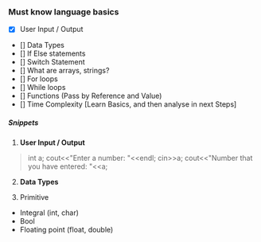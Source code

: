 ### Must know language basics

- [x] User Input / Output	
- [] Data Types
- [] If Else statements
- [] Switch Statement
- [] What are arrays, strings?
- [] For loops
- [] While loops
- [] Functions (Pass by Reference and Value)
- [] Time Complexity [Learn Basics, and then analyse in next Steps]

##### Snippets

1. **User Input / Output**

>    int a;
>    cout<<"Enter a number: "<<endl;
>    cin>>a;
>    cout<<"Number that you have entered: "<<a;

2. **Data Types**
  
  1. Primitive
  - Integral (int, char)
  - Bool
  - Floating point (float, double)






